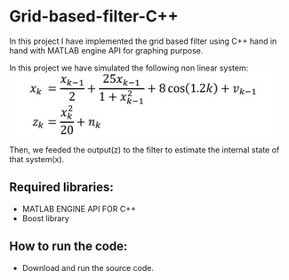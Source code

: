 # Grid-based-filter-C++
In this project I have  implemented the grid based filter using C++ hand in hand with MATLAB engine API for graphing purpose.  

In this project we have simulated the following non linear system:
![alt text](https://github.com/anan0110692/State-Estimation/blob/master/tt.jpg)

Then, we feeded the output(z) to the  filter to estimate the internal state of that system(x).
## Required  libraries: 
- MATLAB ENGINE API FOR C++
- Boost library
## How to run the code:
- Download and run the source code.

